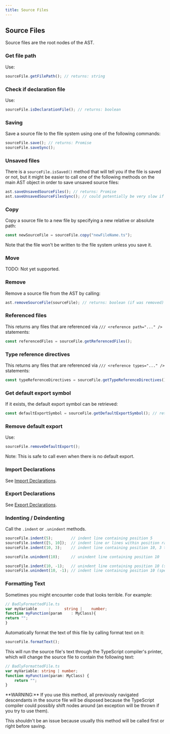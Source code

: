 ```yaml
---
title: Source Files
---
```


## Source Files

Source files are the root nodes of the AST.

### Get file path

Use:

```typescript
sourceFile.getFilePath(); // returns: string
```

### Check if declaration file

Use:

```typescript
sourceFile.isDeclarationFile(); // returns: boolean
```

### Saving

Save a source file to the file system using one of the following commands:

```typescript
sourceFile.save(); // returns: Promise
sourceFile.saveSync();
```

### Unsaved files

There is a `sourceFile.isSaved()` method that will tell you if the file is saved or not, but it might be easier
to call one of the following methods on the main AST object in order to save unsaved source files:

```typescript
ast.saveUnsavedSourceFiles(); // returns: Promise
ast.saveUnsavedSourceFilesSync(); // could potentially be very slow if there are a lot of files to save
```

### Copy

Copy a source file to a new file by specifying a new relative or absolute path:

```typescript
const newSourceFile = sourceFile.copy("newFileName.ts");
```

Note that the file won't be written to the file system unless you save it.

### Move

TODO: Not yet supported.

### Remove

Remove a source file from the AST by calling:

```typescript
ast.removeSourceFile(sourceFile); // returns: boolean (if was removed)
```

### Referenced files

This returns any files that are referenced via `/// <reference path="..." />` statements:

```typescript
const referencedFiles = sourceFile.getReferencedFiles();
```

### Type reference directives

This returns any files that are referenced via `/// <reference types="..." />` statements:

```typescript
const typeReferenceDirectives = sourceFile.getTypeReferenceDirectives();
```

### Get default export symbol

If it exists, the default export symbol can be retrieved:

```typescript
const defaultExportSymbol = sourceFile.getDefaultExportSymbol(); // returns: Symbol | undefined
```

### Remove default export

Use:

```typescript
sourceFile.removeDefaultExport();
```

Note: This is safe to call even when there is no default export.


### Import Declarations

See [Import Declarations](imports).

### Export Declarations

See [Export Declarations](exports).

### Indenting / Deindenting

Call the `.indent` or `.unindent` methods.

```typescript
sourceFile.indent(5);        // indent line containing position 5
sourceFile.indent([5, 10]);  // indent line or lines within position range [5-10]
sourceFile.indent(10, 3);    // indent line containing position 10, 3 times

sourceFile.unindent(10);     // unindent line containing position 10

sourceFile.indent(10, -1);   // unindent line containing position 10 (specify negative times)
sourceFile.unindent(10, -1); // indent line containing position 10 (specify negative times)
```

### Formatting Text

Sometimes you might encounter code that looks terrible. For example:

```typescript
// BadlyFormattedFile.ts
var myVariable     :      string |    number;
function myFunction(param    : MyClass){
return "";
}
```

Automatically format the text of this file by calling format text on it:

```typescript
sourceFile.formatText();
```

This will run the source file's text through the TypeScript compiler's printer, which will change the source file to contain the following text:

```typescript
// BadlyFormattedFile.ts
var myVariable: string | number;
function myFunction(param: MyClass) {
    return "";
}
```

<aside class="warning">
**WARNING:** If you use this method, all previously navigated descendants in the source file will be disposed because the TypeScript
compiler could possibly shift nodes around (an exception will be thrown if you try to use them).

This shouldn't be an issue because usually this method will be called first or right before saving.
</aside>
